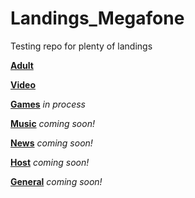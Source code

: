# Landings_Megafone
Testing repo for plenty of landings

[**Adult**](https://grant-inna.github.io/Landings_Megafone/Adult)

[**Video**](https://grant-inna.github.io/Landings_Megafone/Video)

[**Games**](https://grant-inna.github.io/Landings_Megafone/Games) *in process*

[**Music**](https://grant-inna.github.io/Landings_Megafone/Music) *coming soon!*

[**News**](https://grant-inna.github.io/Landings_Megafone/News) *coming soon!*

[**Host**](https://grant-inna.github.io/Landings_Megafone/Host) *coming soon!*

[**General**](https://grant-inna.github.io/Landings_Megafone/General) *coming soon!*
